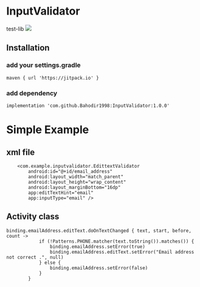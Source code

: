 # InputValidator
test-lib
[![](https://jitpack.io/v/Bahodir1998/InputValidator.svg)](https://jitpack.io/#Bahodir1998/InputValidator)

## Installation  
### add your settings.gradle  

```maven { url 'https://jitpack.io' }```
### add dependency  
```implementation 'com.github.Bahodir1998:InputValidator:1.0.0'```
# Simple Example  
## xml file  
```
    <com.example.inputvalidator.EdittextValidator
        android:id="@+id/email_address"
        android:layout_width="match_parent"
        android:layout_height="wrap_content"
        android:layout_marginBottom="16dp"
        app:editTextHint="email"
        app:inputType="email" />
   ```     
        
## Activity class  
```
binding.emailAddress.editText.doOnTextChanged { text, start, before, count ->
            if (!Patterns.PHONE.matcher(text.toString()).matches()) {
                binding.emailAddress.setError(true)
                binding.emailAddress.editText.setError("Email address not correct .", null)
            } else {
                binding.emailAddress.setError(false)
            }
        }
```